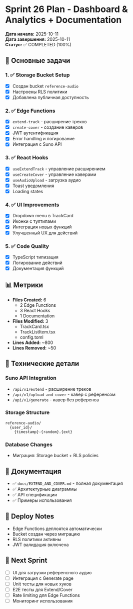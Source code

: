 # Sprint 26 Plan - Dashboard & Analytics + Documentation

**Дата начала:** 2025-10-11  
**Дата завершения:** 2025-10-11  
**Статус:** ✅ COMPLETED (100%)

## 🎯 Основные задачи

### 1. ✅ Storage Bucket Setup
- [x] Создан bucket `reference-audio`
- [x] Настроены RLS политики
- [x] Добавлена публичная доступность

### 2. ✅ Edge Functions
- [x] `extend-track` - расширение треков
- [x] `create-cover` - создание каверов
- [x] JWT аутентификация
- [x] Error handling и логирование
- [x] Интеграция с Suno API

### 3. ✅ React Hooks
- [x] `useExtendTrack` - управление расширением
- [x] `useCreateCover` - управление каверами
- [x] `useAudioUpload` - загрузка аудио
- [x] Toast уведомления
- [x] Loading states

### 4. ✅ UI Improvements
- [x] Dropdown menu в TrackCard
- [x] Иконки с тултипами
- [x] Интеграция новых функций
- [x] Улучшенный UX для действий

### 5. ✅ Code Quality
- [x] TypeScript типизация
- [x] Логирование действий
- [x] Документация функций

## 📊 Метрики

- **Files Created:** 6
  - 2 Edge Functions
  - 3 React Hooks
  - 1 Documentation
- **Files Modified:** 3
  - TrackCard.tsx
  - TrackListItem.tsx
  - config.toml
- **Lines Added:** ~800
- **Lines Removed:** ~50

## 🔧 Технические детали

### Suno API Integration
- `/api/v1/extend` - расширение треков
- `/api/v1/upload-and-cover` - кавер с референсом
- `/api/v1/generate` - кавер без референса

### Storage Structure
```
reference-audio/
  {user_id}/
    {timestamp}-{random}.{ext}
```

### Database Changes
- Миграция: Storage bucket + RLS policies

## 📝 Документация

- ✅ `docs/EXTEND_AND_COVER.md` - полная документация
- ✅ Архитектурные диаграммы
- ✅ API спецификации
- ✅ Примеры использования

## 🚀 Deploy Notes

- Edge Functions деплоятся автоматически
- Bucket создан через миграцию
- RLS политики активны
- JWT валидация включена

## 📌 Next Sprint

- [ ] UI для загрузки референсного аудио
- [ ] Интеграция с Generate page
- [ ] Unit тесты для новых хуков
- [ ] E2E тесты для Extend/Cover
- [ ] Rate limiting для Edge Functions
- [ ] Мониторинг использования
